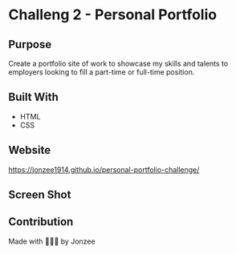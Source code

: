 # Challeng 2 - Personal Portfolio

## Purpose
Create a portfolio site of work to showcase my skills and talents to employers looking to fill a part-time or full-time position.

## Built With
* HTML
* CSS

## Website
https://jonzee1914.github.io/personal-portfolio-challenge/

## Screen Shot


## Contribution
Made with 😬😬😬 by Jonzee
